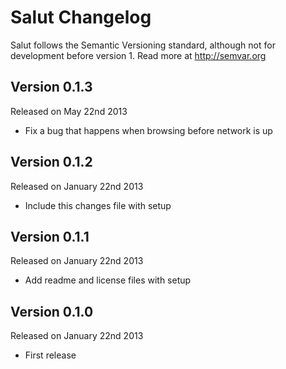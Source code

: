 Salut Changelog
==============

Salut follows the Semantic Versioning standard, although not for development
before version 1. Read more at http://semvar.org


Version 0.1.3
-------------

Released on May 22nd 2013

- Fix a bug that happens when browsing before network is up


Version 0.1.2
-------------

Released on January 22nd 2013

- Include this changes file with setup


Version 0.1.1
-------------

Released on January 22nd 2013

- Add readme and license files with setup


Version 0.1.0
-------------

Released on January 22nd 2013

- First release
